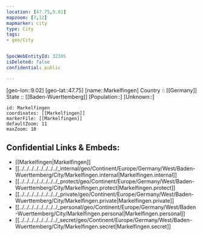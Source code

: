 ```yaml
---
location: [47.75,9.02] 
mapzoom: [7,12] 
mapmarker: city 
type: City
tags:
- geo/City


SpocWebEntityId: 32305
isDeleted: false
confidential: public

---
```

[geo-lon::9.02] 
[geo-lat::47.75] 
[name::Markelfingen] 
Country :: [[Germany]]  
State :: [[Baden-Wuerttemberg]] 
[Population::] 
[Unknown::] 


```leaflet
id: Markelfingen
coordinates: [[Markelfingen]] 
markerFile: [[Markelfingen]] 
defaultZoom: 11 
maxZoom: 18
```


## Confidential Links & Embeds: 
- [[Markelfingen|Markelfingen]]  
- [[../../../../../../../../_internal/geo/Continent/Europe/Germany/West/Baden-Wuerttemberg/City/Markelfingen.internal|Markelfingen.internal]] 
- [[../../../../../../../../_protect/geo/Continent/Europe/Germany/West/Baden-Wuerttemberg/City/Markelfingen.protect|Markelfingen.protect]] 
- [[../../../../../../../../_private/geo/Continent/Europe/Germany/West/Baden-Wuerttemberg/City/Markelfingen.private|Markelfingen.private]] 
- [[../../../../../../../../_personal/geo/Continent/Europe/Germany/West/Baden-Wuerttemberg/City/Markelfingen.personal|Markelfingen.personal]] 
- [[../../../../../../../../_secret/geo/Continent/Europe/Germany/West/Baden-Wuerttemberg/City/Markelfingen.secret|Markelfingen.secret]] 
